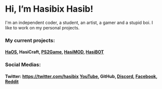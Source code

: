 # Hi, I’m Hasibix Hasib!

I'm an independent coder, a student, an artist, a gamer and a stupid boi. I like to work on my personal projects.

### My current projects:
#### [HaOS](https://github.com/Hasibix-HaOS), HasiCraft, [PS2Game](https://github.com/Hasibix/PS2Game-Client), [HasiMOD](https://github.com/Hasibix/HasiMOD), [HasiBOT](https://github.com/Hasibix/HasiBOT)

### Social Medias:
#### Twitter: https://twitter.com/hasibix [YouTube](https://youtube.com/@Hasibix), GitHub, [Discord](https://discord.gg/aqY5WC5eCe), [Facebook](https://www.facebook.com/profile.php?id=100068620727199), [Reddit](https://www.reddit.com/user/Hasibix)
